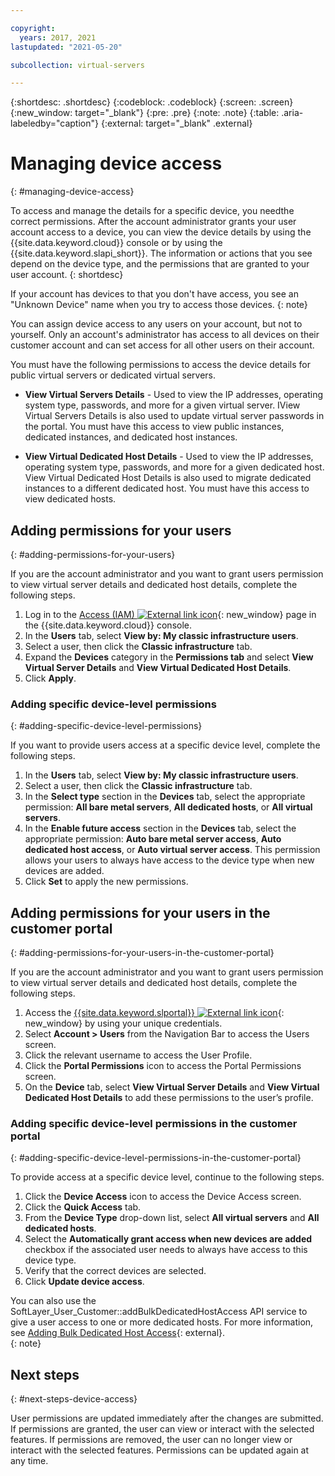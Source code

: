 ```yaml
---

copyright:
  years: 2017, 2021
lastupdated: "2021-05-20"

subcollection: virtual-servers

---
```


{:shortdesc: .shortdesc}
{:codeblock: .codeblock}
{:screen: .screen}
{:new_window: target="_blank"}
{:pre: .pre}
{:note: .note}
{:table: .aria-labeledby="caption"}
{:external: target="_blank" .external}


# Managing device access
{: #managing-device-access}

To access and manage the details for a specific device, you needthe correct permissions.  After the account administrator grants your user account access to a device, you can view the device details by using the {{site.data.keyword.cloud}} console or by using the {{site.data.keyword.slapi_short}}. The information or actions that you see depend on the device type, and the permissions that are granted to your user account.
{: shortdesc}

If your account has devices to that you don't have access, you see an "Unknown Device" name when you try to access those devices.
{: note}

You can assign device access to any users on your account, but not to yourself. Only an account's administrator has access to all devices on their customer account and can set access for all other users on their account. 

You must have the following permissions to access the device details for public virtual servers or dedicated virtual servers.

* **View Virtual Servers Details** - Used to view the IP addresses, operating system type, passwords, and more for a given virtual server.  IView Virtual Servers Details is also used to update virtual server passwords in the portal. You must have this access to view public instances, dedicated instances, and dedicated host instances.

* **View Virtual Dedicated Host Details** - Used to view the IP addresses, operating system type, passwords, and more for a given dedicated host.  View Virtual Dedicated Host Details is also used to migrate dedicated instances to a different dedicated host. You must have this access to view dedicated hosts.


## Adding permissions for your users
{: #adding-permissions-for-your-users}

If you are the account administrator and you want to grant users permission to view virtual server details and dedicated host details, complete the following steps.

1. Log in to the [Access (IAM) ![External link icon](../icons/launch-glyph.svg "External link icon")](https://cloud.ibm.com/iam#/users){: new_window} page in the {{site.data.keyword.cloud}} console. 
2. In the **Users** tab, select **View by: My classic infrastructure users**.
3. Select a user, then click the **Classic infrastructure** tab.
4. Expand the **Devices** category in the **Permissions tab** and select **View Virtual Server Details** and **View Virtual Dedicated Host Details**.
5. Click **Apply**.

### Adding specific device-level permissions
{: #adding-specific-device-level-permissions}

If you want to provide users access at a specific device level, complete the following steps.

1. In the **Users** tab, select **View by: My classic infrastructure users**. 
2. Select a user, then click the **Classic infrastructure** tab.
3. In the **Select type** section in the **Devices** tab, select the appropriate permission: **All bare metal servers**, **All dedicated hosts**, or **All virtual servers**. 
4. In the **Enable future access** section in the **Devices** tab, select the appropriate permission: **Auto bare metal server access**, **Auto dedicated host access**, or **Auto virtual server access**. This permission allows your users to always have access to the device type when new devices are added.
5. Click **Set** to apply the new permissions.

## Adding permissions for your users in the customer portal
{: #adding-permissions-for-your-users-in-the-customer-portal}

If you are the account administrator and you want to grant users permission to view virtual server details and dedicated host details, complete the following steps.

1. Access the [{{site.data.keyword.slportal}} ![External link icon](../icons/launch-glyph.svg "External link icon")](https://control.softlayer.com/){: new_window} by using your unique credentials.
2. Select **Account > Users** from the Navigation Bar to access the Users screen.
3. Click the relevant username to access the User Profile.
4. Click the **Portal Permissions** icon to access the Portal Permissions screen.
5. On the **Device** tab, select **View Virtual Server Details** and **View Virtual Dedicated Host Details** to add these permissions to the user’s profile.

### Adding specific device-level permissions in the customer portal
{: #adding-specific-device-level-permissions-in-the-customer-portal}

To provide access at a specific device level, continue to the following steps.

1. Click the **Device Access** icon to access the Device Access screen.
2. Click the **Quick Access** tab. 
3. From the **Device Type** drop-down list, select **All virtual servers** and **All dedicated hosts**.
4. Select the **Automatically grant access when new devices are added** checkbox if the associated user needs to always have access to this device type.
5. Verify that the correct devices are selected.
6. Click **Update device access**.

You can also use the SoftLayer_User_Customer::addBulkDedicatedHostAccess API service to give a user access to one or more dedicated hosts. For more information, see [Adding Bulk Dedicated Host Access](https://softlayer.github.io/reference/services/SoftLayer_User_Customer/addBulkDedicatedHostAccess/){: external}.  
{: note}

## Next steps
{: #next-steps-device-access}

User permissions are updated immediately after the changes are submitted. If permissions are granted, the user can view or interact with the selected features. If permissions are removed, the user can no longer view or interact with the selected features. Permissions can be updated again at any time.

